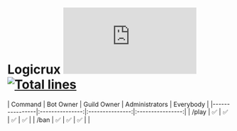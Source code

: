 # Logicrux [![Discord Version](https://img.shields.io/npm/v/discord.js?color=%237289da&label=Discord.js)](https://github.com/discordjs/discord.js) [![Total lines](https://img.shields.io/tokei/lines/github/mariod8/Logicrux?color=red)](https://github.com/XAMPPRocky/tokei)

| Command | Bot Owner | Guild Owner | Administrators | Everybody | 
|----------------|:---------------:|:---------------:|:----------------:|
| /play | ✅ | ✅ | ✅ | ✅ |
| /ban | ✅ | ✅ | ✅ | |
